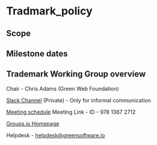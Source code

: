 # Tradmark_policy

## Scope

## Milestone dates

## Trademark Working Group overview

Chair - Chris Adams (Green Web Foundation)

[Slack Channel](https://greensoftware-zzk1035.slack.com/archives/C024SQSJ36E) (Private) - Only for informal communication

[Meeting schedule](https://lists.greensoftware.io/g/trademark/calendar)
Meeting Link -  ID - 978 1367 2712

[Groups.io Homepage](https://lists.greensoftware.io/g/trademark)

Helpdesk - helpdesk@greensoftware.io 
